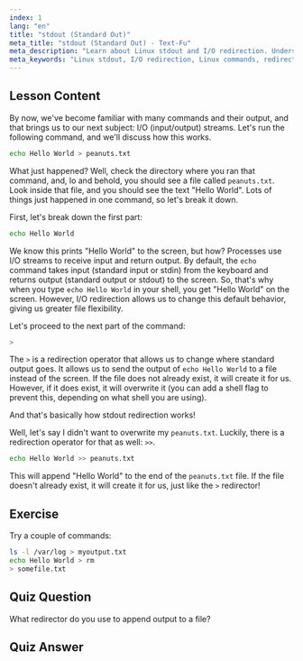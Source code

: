 ```yaml
---
index: 1
lang: "en"
title: "stdout (Standard Out)"
meta_title: "stdout (Standard Out) - Text-Fu"
meta_description: "Learn about Linux stdout and I/O redirection. Understand how to redirect command output to files using > and >> operators. Start your Linux journey today!"
meta_keywords: "Linux stdout, I/O redirection, Linux commands, redirect output, Linux tutorial, beginner Linux, Linux guide, shell scripting"
---
```


## Lesson Content

By now, we've become familiar with many commands and their output, and that brings us to our next subject: I/O (input/output) streams. Let's run the following command, and we'll discuss how this works.

```bash
echo Hello World > peanuts.txt
```

What just happened? Well, check the directory where you ran that command, and, lo and behold, you should see a file called `peanuts.txt`. Look inside that file, and you should see the text "Hello World". Lots of things just happened in one command, so let's break it down.

First, let's break down the first part:

```bash
echo Hello World
```

We know this prints "Hello World" to the screen, but how? Processes use I/O streams to receive input and return output. By default, the `echo` command takes input (standard input or stdin) from the keyboard and returns output (standard output or stdout) to the screen. So, that's why when you type `echo Hello World` in your shell, you get "Hello World" on the screen. However, I/O redirection allows us to change this default behavior, giving us greater file flexibility.

Let's proceed to the next part of the command:

```bash
>
```

The `>` is a redirection operator that allows us to change where standard output goes. It allows us to send the output of `echo Hello World` to a file instead of the screen. If the file does not already exist, it will create it for us. However, if it does exist, it will overwrite it (you can add a shell flag to prevent this, depending on what shell you are using).

And that's basically how stdout redirection works!

Well, let's say I didn't want to overwrite my `peanuts.txt`. Luckily, there is a redirection operator for that as well: `>>`.

```bash
echo Hello World >> peanuts.txt
```

This will append "Hello World" to the end of the `peanuts.txt` file. If the file doesn't already exist, it will create it for us, just like the `>` redirector!

## Exercise

Try a couple of commands:

```bash
ls -l /var/log > myoutput.txt
echo Hello World > rm
> somefile.txt
```

## Quiz Question

What redirector do you use to append output to a file?

## Quiz Answer

> >
